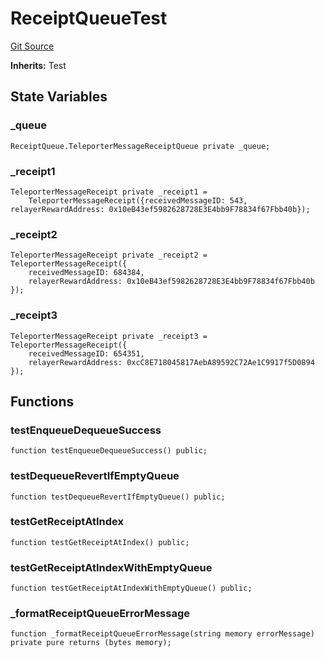 # ReceiptQueueTest
[Git Source](https://github.com/ava-labs/teleporter/blob/dde09fbf56cc395da6bfd76c7f894a3cf5b2cd9e/src/Teleporter/tests/ReceiptsQueueTests.t.sol)

**Inherits:**
Test


## State Variables
### _queue

```solidity
ReceiptQueue.TeleporterMessageReceiptQueue private _queue;
```


### _receipt1

```solidity
TeleporterMessageReceipt private _receipt1 =
    TeleporterMessageReceipt({receivedMessageID: 543, relayerRewardAddress: 0x10eB43ef5982628728E3E4bb9F78834f67Fbb40b});
```


### _receipt2

```solidity
TeleporterMessageReceipt private _receipt2 = TeleporterMessageReceipt({
    receivedMessageID: 684384,
    relayerRewardAddress: 0x10eB43ef5982628728E3E4bb9F78834f67Fbb40b
});
```


### _receipt3

```solidity
TeleporterMessageReceipt private _receipt3 = TeleporterMessageReceipt({
    receivedMessageID: 654351,
    relayerRewardAddress: 0xcC8E718045817AebA89592C72Ae1C9917f5D0894
});
```


## Functions
### testEnqueueDequeueSuccess


```solidity
function testEnqueueDequeueSuccess() public;
```

### testDequeueRevertIfEmptyQueue


```solidity
function testDequeueRevertIfEmptyQueue() public;
```

### testGetReceiptAtIndex


```solidity
function testGetReceiptAtIndex() public;
```

### testGetReceiptAtIndexWithEmptyQueue


```solidity
function testGetReceiptAtIndexWithEmptyQueue() public;
```

### _formatReceiptQueueErrorMessage


```solidity
function _formatReceiptQueueErrorMessage(string memory errorMessage) private pure returns (bytes memory);
```

